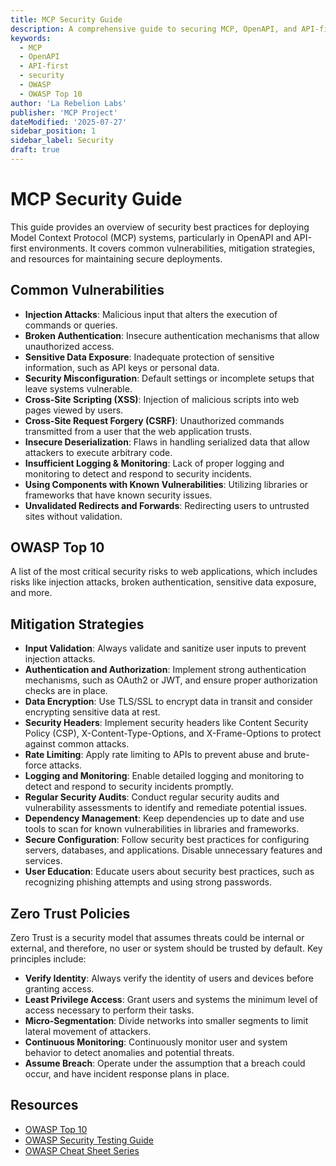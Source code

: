 ```yaml
---
title: MCP Security Guide
description: A comprehensive guide to securing MCP, OpenAPI, and API-first deployments.
keywords:
  - MCP
  - OpenAPI
  - API-first
  - security
  - OWASP
  - OWASP Top 10
author: 'La Rebelion Labs'
publisher: 'MCP Project'
dateModified: '2025-07-27'
sidebar_position: 1
sidebar_label: Security
draft: true
---
```


# MCP Security Guide

This guide provides an overview of security best practices for deploying Model Context Protocol (MCP) systems, particularly in OpenAPI and API-first environments. It covers common vulnerabilities, mitigation strategies, and resources for maintaining secure deployments.

## Common Vulnerabilities
- **Injection Attacks**: Malicious input that alters the execution of commands or queries.
- **Broken Authentication**: Insecure authentication mechanisms that allow unauthorized access.
- **Sensitive Data Exposure**: Inadequate protection of sensitive information, such as API keys or personal data.
- **Security Misconfiguration**: Default settings or incomplete setups that leave systems vulnerable.
- **Cross-Site Scripting (XSS)**: Injection of malicious scripts into web pages viewed by users.
- **Cross-Site Request Forgery (CSRF)**: Unauthorized commands transmitted from a user that the web application trusts.
- **Insecure Deserialization**: Flaws in handling serialized data that allow attackers to execute arbitrary code.
- **Insufficient Logging & Monitoring**: Lack of proper logging and monitoring to detect and respond to security incidents.
- **Using Components with Known Vulnerabilities**: Utilizing libraries or frameworks that have known security issues.
- **Unvalidated Redirects and Forwards**: Redirecting users to untrusted sites without validation.

## OWASP Top 10

A list of the most critical security risks to web applications, which includes risks like injection attacks, broken authentication, sensitive data exposure, and more.

## Mitigation Strategies
- **Input Validation**: Always validate and sanitize user inputs to prevent injection attacks.
- **Authentication and Authorization**: Implement strong authentication mechanisms, such as OAuth2 or JWT, and ensure proper authorization checks are in place.
- **Data Encryption**: Use TLS/SSL to encrypt data in transit and consider encrypting sensitive data at rest.
- **Security Headers**: Implement security headers like Content Security Policy (CSP), X-Content-Type-Options, and X-Frame-Options to protect against common attacks.
- **Rate Limiting**: Apply rate limiting to APIs to prevent abuse and brute-force attacks.
- **Logging and Monitoring**: Enable detailed logging and monitoring to detect and respond to security incidents promptly.
- **Regular Security Audits**: Conduct regular security audits and vulnerability assessments to identify and remediate potential issues.
- **Dependency Management**: Keep dependencies up to date and use tools to scan for known vulnerabilities in libraries and frameworks.
- **Secure Configuration**: Follow security best practices for configuring servers, databases, and applications. Disable unnecessary features and services.
- **User Education**: Educate users about security best practices, such as recognizing phishing attempts and using strong passwords.

## Zero Trust Policies

Zero Trust is a security model that assumes threats could be internal or external, and therefore, no user or system should be trusted by default. Key principles include:
- **Verify Identity**: Always verify the identity of users and devices before granting access.
- **Least Privilege Access**: Grant users and systems the minimum level of access necessary to perform their tasks.
- **Micro-Segmentation**: Divide networks into smaller segments to limit lateral movement of attackers.
- **Continuous Monitoring**: Continuously monitor user and system behavior to detect anomalies and potential threats.
- **Assume Breach**: Operate under the assumption that a breach could occur, and have incident response plans in place.

## Resources
- [OWASP Top 10](https://owasp.org/www-project-top-ten/)
- [OWASP Security Testing Guide](https://owasp.org/www-project-web-security-testing-guide/)
- [OWASP Cheat Sheet Series](https://cheatsheetseries.owasp.org/)
